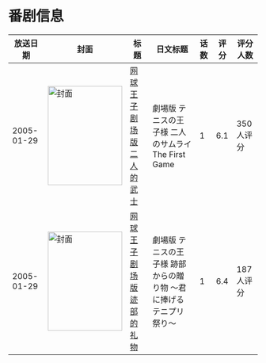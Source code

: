 # 番剧信息

|放送日期|封面|标题|日文标题|话数|评分|评分人数|
|---|---|---|---|---|---|---|
|2005-01-29|<img src="//lain.bgm.tv/pic/cover/c/17/5b/20925_dCdjT.jpg" alt="封面" style="width:150px;height:200px;object-fit:cover;">|[网球王子剧场版 二人的武士](https://bangumi.tv/subject/20925)|劇場版 テニスの王子様 二人のサムライ The First Game|1|6.1|350人评分|
|2005-01-29|<img src="//lain.bgm.tv/pic/cover/c/e8/17/72414_MhHHn.jpg" alt="封面" style="width:150px;height:200px;object-fit:cover;">|[网球王子剧场版 迹部的礼物](https://bangumi.tv/subject/72414)|劇場版 テニスの王子様 跡部からの贈り物 〜君に捧げるテニプリ祭り〜|1|6.4|187人评分|
